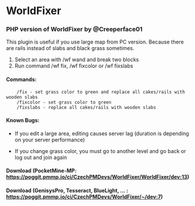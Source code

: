 # WorldFixer

### PHP version of WorldFixer by @Creeperface01

This plugin is useful if you use large map from PC version. Because there are rails instead of slabs and black grass sometimes.

1. Select an area with /wf wand and break two blocks
2. Run command /wf fix, /wf fixcolor or /wf fixslabs

#### Commands:
        /fix - set grass color to green and replace all cakes/rails with wooden slabs
        /fixcolor - set grass color to green
        /fixslabs - replace all cakes/rails with wooden slabs
        

#### Known Bugs:
- If you edit a large area, editing causes server lag (duration is depending on your server performance)

- If you change grass color, you must go to another level and go back or log out and join again

#### Download (PocketMine-MP: https://poggit.pmmp.io/ci/CzechPMDevs/WorldFixer/WorldFixer/dev:13)
#### Download (GenisysPro, Tesseract, BlueLight, ... : https://poggit.pmmp.io/ci/CzechPMDevs/WorldFixer/~/dev:7)
